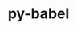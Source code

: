 ---
title: "py-babel"
layout: cache
categories: [package, develop]
meta: {"compilers": ["gcc@=11.1.0", "gcc@=11.4.0", "gcc@=9.4.0", "oneapi@=2024.2.1"], "num_specs": 71, "num_specs_by_stack": {"data-vis-sdk": 6, "e4s": 24, "e4s-neoverse-v2": 12, "e4s-neoverse_v1": 4, "e4s-oneapi": 22, "e4s-power": 3, "root": 71}, "oss": ["ubuntu20.04", "ubuntu22.04"], "platforms": ["linux"], "stacks": ["data-vis-sdk", "e4s", "e4s-neoverse-v2", "e4s-neoverse_v1", "e4s-oneapi", "e4s-power", "root"], "targets": ["neoverse_v1", "neoverse_v2", "ppc64le", "x86_64_v3"], "versions": ["2.15.0"]}
spec_details: [{"compiler": "gcc@=9.4.0", "hash": "7undoelhwkmwyqpmoa4sj37ff3vjdljr", "os": "ubuntu20.04", "platform": "linux", "size": "-", "stacks": ["e4s-power", "root"], "tarball": "https://binaries.spack.io/develop/build_cache/linux-ubuntu20.04-ppc64le/gcc-9.4.0/py-babel-2.15.0/linux-ubuntu20.04-ppc64le-gcc-9.4.0-py-babel-2.15.0-7undoelhwkmwyqpmoa4sj37ff3vjdljr.spack", "target": "ppc64le", "variants": ["build_system=python_pip"], "versions": ["2.15.0"]}, {"compiler": "gcc@=9.4.0", "hash": "gwc3rodpz7esnmhu76hp36q6aqshoygs", "os": "ubuntu20.04", "platform": "linux", "size": "-", "stacks": ["e4s-power", "root"], "tarball": "https://binaries.spack.io/develop/build_cache/linux-ubuntu20.04-ppc64le/gcc-9.4.0/py-babel-2.15.0/linux-ubuntu20.04-ppc64le-gcc-9.4.0-py-babel-2.15.0-gwc3rodpz7esnmhu76hp36q6aqshoygs.spack", "target": "ppc64le", "variants": ["build_system=python_pip"], "versions": ["2.15.0"]}, {"compiler": "gcc@=9.4.0", "hash": "sz2xjafuor67d4q7d2zdojfiekecsvsy", "os": "ubuntu20.04", "platform": "linux", "size": "-", "stacks": ["e4s-power", "root"], "tarball": "https://binaries.spack.io/develop/build_cache/linux-ubuntu20.04-ppc64le/gcc-9.4.0/py-babel-2.15.0/linux-ubuntu20.04-ppc64le-gcc-9.4.0-py-babel-2.15.0-sz2xjafuor67d4q7d2zdojfiekecsvsy.spack", "target": "ppc64le", "variants": ["build_system=python_pip"], "versions": ["2.15.0"]}, {"compiler": "gcc@=11.1.0", "hash": "iuzqcm7vfxkzqwfngvhlmkduol6wxih4", "os": "ubuntu20.04", "platform": "linux", "size": "-", "stacks": ["data-vis-sdk", "root"], "tarball": "https://binaries.spack.io/develop/build_cache/linux-ubuntu20.04-x86_64_v3/gcc-11.1.0/py-babel-2.15.0/linux-ubuntu20.04-x86_64_v3-gcc-11.1.0-py-babel-2.15.0-iuzqcm7vfxkzqwfngvhlmkduol6wxih4.spack", "target": "x86_64_v3", "variants": ["build_system=python_pip"], "versions": ["2.15.0"]}, {"compiler": "gcc@=11.1.0", "hash": "makqo3fxogavbbxjr2sq5tleruuhhnyz", "os": "ubuntu20.04", "platform": "linux", "size": "-", "stacks": ["data-vis-sdk", "root"], "tarball": "https://binaries.spack.io/develop/build_cache/linux-ubuntu20.04-x86_64_v3/gcc-11.1.0/py-babel-2.15.0/linux-ubuntu20.04-x86_64_v3-gcc-11.1.0-py-babel-2.15.0-makqo3fxogavbbxjr2sq5tleruuhhnyz.spack", "target": "x86_64_v3", "variants": ["build_system=python_pip"], "versions": ["2.15.0"]}, {"compiler": "gcc@=11.1.0", "hash": "jdojdjuju4dpitix24myymhllpqitb6o", "os": "ubuntu20.04", "platform": "linux", "size": "-", "stacks": ["data-vis-sdk", "root"], "tarball": "https://binaries.spack.io/develop/build_cache/linux-ubuntu20.04-x86_64_v3/gcc-11.1.0/py-babel-2.15.0/linux-ubuntu20.04-x86_64_v3-gcc-11.1.0-py-babel-2.15.0-jdojdjuju4dpitix24myymhllpqitb6o.spack", "target": "x86_64_v3", "variants": ["build_system=python_pip"], "versions": ["2.15.0"]}, {"compiler": "gcc@=11.1.0", "hash": "teuu5idym3w25vhituvd2jaoloqirp74", "os": "ubuntu20.04", "platform": "linux", "size": "-", "stacks": ["data-vis-sdk", "root"], "tarball": "https://binaries.spack.io/develop/build_cache/linux-ubuntu20.04-x86_64_v3/gcc-11.1.0/py-babel-2.15.0/linux-ubuntu20.04-x86_64_v3-gcc-11.1.0-py-babel-2.15.0-teuu5idym3w25vhituvd2jaoloqirp74.spack", "target": "x86_64_v3", "variants": ["build_system=python_pip"], "versions": ["2.15.0"]}, {"compiler": "gcc@=11.1.0", "hash": "rerffvlh4bk6bwmguju5yc3qml4fy42m", "os": "ubuntu20.04", "platform": "linux", "size": "-", "stacks": ["data-vis-sdk", "root"], "tarball": "https://binaries.spack.io/develop/build_cache/linux-ubuntu20.04-x86_64_v3/gcc-11.1.0/py-babel-2.15.0/linux-ubuntu20.04-x86_64_v3-gcc-11.1.0-py-babel-2.15.0-rerffvlh4bk6bwmguju5yc3qml4fy42m.spack", "target": "x86_64_v3", "variants": ["build_system=python_pip"], "versions": ["2.15.0"]}, {"compiler": "gcc@=11.1.0", "hash": "xz3sxv3phofyxbkfjoyqfsb4mb6gdbb4", "os": "ubuntu20.04", "platform": "linux", "size": "-", "stacks": ["data-vis-sdk", "root"], "tarball": "https://binaries.spack.io/develop/build_cache/linux-ubuntu20.04-x86_64_v3/gcc-11.1.0/py-babel-2.15.0/linux-ubuntu20.04-x86_64_v3-gcc-11.1.0-py-babel-2.15.0-xz3sxv3phofyxbkfjoyqfsb4mb6gdbb4.spack", "target": "x86_64_v3", "variants": ["build_system=python_pip"], "versions": ["2.15.0"]}, {"compiler": "gcc@=11.4.0", "hash": "pqdunbir5imdc3c2cmj3xddbgucwbpdn", "os": "ubuntu22.04", "platform": "linux", "size": "-", "stacks": ["e4s-neoverse_v1", "root"], "tarball": "https://binaries.spack.io/develop/build_cache/linux-ubuntu22.04-neoverse_v1/gcc-11.4.0/py-babel-2.15.0/linux-ubuntu22.04-neoverse_v1-gcc-11.4.0-py-babel-2.15.0-pqdunbir5imdc3c2cmj3xddbgucwbpdn.spack", "target": "neoverse_v1", "variants": ["build_system=python_pip"], "versions": ["2.15.0"]}, {"compiler": "gcc@=11.4.0", "hash": "dq566brv4twm2cofov4xnhn55n4mxa5e", "os": "ubuntu22.04", "platform": "linux", "size": "-", "stacks": ["e4s-neoverse_v1", "root"], "tarball": "https://binaries.spack.io/develop/build_cache/linux-ubuntu22.04-neoverse_v1/gcc-11.4.0/py-babel-2.15.0/linux-ubuntu22.04-neoverse_v1-gcc-11.4.0-py-babel-2.15.0-dq566brv4twm2cofov4xnhn55n4mxa5e.spack", "target": "neoverse_v1", "variants": ["build_system=python_pip"], "versions": ["2.15.0"]}, {"compiler": "gcc@=11.4.0", "hash": "3p3mhe3ayruth7folrpimgp4ie772mrm", "os": "ubuntu22.04", "platform": "linux", "size": "-", "stacks": ["e4s-neoverse_v1", "root"], "tarball": "https://binaries.spack.io/develop/build_cache/linux-ubuntu22.04-neoverse_v1/gcc-11.4.0/py-babel-2.15.0/linux-ubuntu22.04-neoverse_v1-gcc-11.4.0-py-babel-2.15.0-3p3mhe3ayruth7folrpimgp4ie772mrm.spack", "target": "neoverse_v1", "variants": ["build_system=python_pip"], "versions": ["2.15.0"]}, {"compiler": "gcc@=11.4.0", "hash": "inbxets37ixgbnn25yid54ubqggzixjm", "os": "ubuntu22.04", "platform": "linux", "size": "-", "stacks": ["e4s-neoverse_v1", "root"], "tarball": "https://binaries.spack.io/develop/build_cache/linux-ubuntu22.04-neoverse_v1/gcc-11.4.0/py-babel-2.15.0/linux-ubuntu22.04-neoverse_v1-gcc-11.4.0-py-babel-2.15.0-inbxets37ixgbnn25yid54ubqggzixjm.spack", "target": "neoverse_v1", "variants": ["build_system=python_pip"], "versions": ["2.15.0"]}, {"compiler": "gcc@=11.4.0", "hash": "jmrxfhwb7lfkrspblwvu67ogivzxbm7e", "os": "ubuntu22.04", "platform": "linux", "size": "-", "stacks": ["e4s-neoverse-v2", "root"], "tarball": "https://binaries.spack.io/develop/build_cache/linux-ubuntu22.04-neoverse_v2/gcc-11.4.0/py-babel-2.15.0/linux-ubuntu22.04-neoverse_v2-gcc-11.4.0-py-babel-2.15.0-jmrxfhwb7lfkrspblwvu67ogivzxbm7e.spack", "target": "neoverse_v2", "variants": ["build_system=python_pip"], "versions": ["2.15.0"]}, {"compiler": "gcc@=11.4.0", "hash": "gudchexjpwqvodvfi2i47djztg372gqo", "os": "ubuntu22.04", "platform": "linux", "size": "-", "stacks": ["e4s-neoverse-v2", "root"], "tarball": "https://binaries.spack.io/develop/build_cache/linux-ubuntu22.04-neoverse_v2/gcc-11.4.0/py-babel-2.15.0/linux-ubuntu22.04-neoverse_v2-gcc-11.4.0-py-babel-2.15.0-gudchexjpwqvodvfi2i47djztg372gqo.spack", "target": "neoverse_v2", "variants": ["build_system=python_pip"], "versions": ["2.15.0"]}, {"compiler": "gcc@=11.4.0", "hash": "zebijvbztywwtigavwkxydmcoydzqma3", "os": "ubuntu22.04", "platform": "linux", "size": "-", "stacks": ["e4s-neoverse-v2", "root"], "tarball": "https://binaries.spack.io/develop/build_cache/linux-ubuntu22.04-neoverse_v2/gcc-11.4.0/py-babel-2.15.0/linux-ubuntu22.04-neoverse_v2-gcc-11.4.0-py-babel-2.15.0-zebijvbztywwtigavwkxydmcoydzqma3.spack", "target": "neoverse_v2", "variants": ["build_system=python_pip"], "versions": ["2.15.0"]}, {"compiler": "gcc@=11.4.0", "hash": "c4ptbxk4sfwabxwnkndpkpqbwu6i4ptw", "os": "ubuntu22.04", "platform": "linux", "size": "-", "stacks": ["e4s-neoverse-v2", "root"], "tarball": "https://binaries.spack.io/develop/build_cache/linux-ubuntu22.04-neoverse_v2/gcc-11.4.0/py-babel-2.15.0/linux-ubuntu22.04-neoverse_v2-gcc-11.4.0-py-babel-2.15.0-c4ptbxk4sfwabxwnkndpkpqbwu6i4ptw.spack", "target": "neoverse_v2", "variants": ["build_system=python_pip"], "versions": ["2.15.0"]}, {"compiler": "gcc@=11.4.0", "hash": "x7k4lknszyaywztixs4tupvcrbdov2sn", "os": "ubuntu22.04", "platform": "linux", "size": "-", "stacks": ["e4s-neoverse-v2", "root"], "tarball": "https://binaries.spack.io/develop/build_cache/linux-ubuntu22.04-neoverse_v2/gcc-11.4.0/py-babel-2.15.0/linux-ubuntu22.04-neoverse_v2-gcc-11.4.0-py-babel-2.15.0-x7k4lknszyaywztixs4tupvcrbdov2sn.spack", "target": "neoverse_v2", "variants": ["build_system=python_pip"], "versions": ["2.15.0"]}, {"compiler": "gcc@=11.4.0", "hash": "dca45yazc5cdkm2grponylhz5nqo72of", "os": "ubuntu22.04", "platform": "linux", "size": "-", "stacks": ["e4s-neoverse-v2", "root"], "tarball": "https://binaries.spack.io/develop/build_cache/linux-ubuntu22.04-neoverse_v2/gcc-11.4.0/py-babel-2.15.0/linux-ubuntu22.04-neoverse_v2-gcc-11.4.0-py-babel-2.15.0-dca45yazc5cdkm2grponylhz5nqo72of.spack", "target": "neoverse_v2", "variants": ["build_system=python_pip"], "versions": ["2.15.0"]}, {"compiler": "gcc@=11.4.0", "hash": "dlbg5e7qfa2yt67j5fjdi4wcdihtuahf", "os": "ubuntu22.04", "platform": "linux", "size": "-", "stacks": ["e4s-neoverse-v2", "root"], "tarball": "https://binaries.spack.io/develop/build_cache/linux-ubuntu22.04-neoverse_v2/gcc-11.4.0/py-babel-2.15.0/linux-ubuntu22.04-neoverse_v2-gcc-11.4.0-py-babel-2.15.0-dlbg5e7qfa2yt67j5fjdi4wcdihtuahf.spack", "target": "neoverse_v2", "variants": ["build_system=python_pip"], "versions": ["2.15.0"]}, {"compiler": "gcc@=11.4.0", "hash": "eiertlsdcp6txc3vqbdo7bvnusxpkmmo", "os": "ubuntu22.04", "platform": "linux", "size": "-", "stacks": ["e4s-neoverse-v2", "root"], "tarball": "https://binaries.spack.io/develop/build_cache/linux-ubuntu22.04-neoverse_v2/gcc-11.4.0/py-babel-2.15.0/linux-ubuntu22.04-neoverse_v2-gcc-11.4.0-py-babel-2.15.0-eiertlsdcp6txc3vqbdo7bvnusxpkmmo.spack", "target": "neoverse_v2", "variants": ["build_system=python_pip"], "versions": ["2.15.0"]}, {"compiler": "gcc@=11.4.0", "hash": "hc4vrkrzwxkp25deannougc55foshyqg", "os": "ubuntu22.04", "platform": "linux", "size": "-", "stacks": ["e4s-neoverse-v2", "root"], "tarball": "https://binaries.spack.io/develop/build_cache/linux-ubuntu22.04-neoverse_v2/gcc-11.4.0/py-babel-2.15.0/linux-ubuntu22.04-neoverse_v2-gcc-11.4.0-py-babel-2.15.0-hc4vrkrzwxkp25deannougc55foshyqg.spack", "target": "neoverse_v2", "variants": ["build_system=python_pip"], "versions": ["2.15.0"]}, {"compiler": "gcc@=11.4.0", "hash": "koudlobhb4yx43m5e5n4ljssj5pt7a74", "os": "ubuntu22.04", "platform": "linux", "size": "-", "stacks": ["e4s-neoverse-v2", "root"], "tarball": "https://binaries.spack.io/develop/build_cache/linux-ubuntu22.04-neoverse_v2/gcc-11.4.0/py-babel-2.15.0/linux-ubuntu22.04-neoverse_v2-gcc-11.4.0-py-babel-2.15.0-koudlobhb4yx43m5e5n4ljssj5pt7a74.spack", "target": "neoverse_v2", "variants": ["build_system=python_pip"], "versions": ["2.15.0"]}, {"compiler": "gcc@=11.4.0", "hash": "ohrf4wsi62mb5iwcecd4g47or2t6t763", "os": "ubuntu22.04", "platform": "linux", "size": "-", "stacks": ["e4s-neoverse-v2", "root"], "tarball": "https://binaries.spack.io/develop/build_cache/linux-ubuntu22.04-neoverse_v2/gcc-11.4.0/py-babel-2.15.0/linux-ubuntu22.04-neoverse_v2-gcc-11.4.0-py-babel-2.15.0-ohrf4wsi62mb5iwcecd4g47or2t6t763.spack", "target": "neoverse_v2", "variants": ["build_system=python_pip"], "versions": ["2.15.0"]}, {"compiler": "gcc@=11.4.0", "hash": "rg6w5sg6pqaqrtaxd4vqh2pln2epjcph", "os": "ubuntu22.04", "platform": "linux", "size": "-", "stacks": ["e4s-neoverse-v2", "root"], "tarball": "https://binaries.spack.io/develop/build_cache/linux-ubuntu22.04-neoverse_v2/gcc-11.4.0/py-babel-2.15.0/linux-ubuntu22.04-neoverse_v2-gcc-11.4.0-py-babel-2.15.0-rg6w5sg6pqaqrtaxd4vqh2pln2epjcph.spack", "target": "neoverse_v2", "variants": ["build_system=python_pip"], "versions": ["2.15.0"]}, {"compiler": "gcc@=11.4.0", "hash": "6ykbmcm7ua4ehl35lbpx5t76gv56ae4d", "os": "ubuntu22.04", "platform": "linux", "size": "-", "stacks": ["e4s", "root"], "tarball": "https://binaries.spack.io/develop/build_cache/linux-ubuntu22.04-x86_64_v3/gcc-11.4.0/py-babel-2.15.0/linux-ubuntu22.04-x86_64_v3-gcc-11.4.0-py-babel-2.15.0-6ykbmcm7ua4ehl35lbpx5t76gv56ae4d.spack", "target": "x86_64_v3", "variants": ["build_system=python_pip"], "versions": ["2.15.0"]}, {"compiler": "gcc@=11.4.0", "hash": "iqyitkq27vnzmnrkrexhvwneq4y7ox3c", "os": "ubuntu22.04", "platform": "linux", "size": "-", "stacks": ["e4s", "root"], "tarball": "https://binaries.spack.io/develop/build_cache/linux-ubuntu22.04-x86_64_v3/gcc-11.4.0/py-babel-2.15.0/linux-ubuntu22.04-x86_64_v3-gcc-11.4.0-py-babel-2.15.0-iqyitkq27vnzmnrkrexhvwneq4y7ox3c.spack", "target": "x86_64_v3", "variants": ["build_system=python_pip"], "versions": ["2.15.0"]}, {"compiler": "gcc@=11.4.0", "hash": "4zk2nuvkuijytrlsoy44xrsnx4mc6x55", "os": "ubuntu22.04", "platform": "linux", "size": "-", "stacks": ["e4s", "root"], "tarball": "https://binaries.spack.io/develop/build_cache/linux-ubuntu22.04-x86_64_v3/gcc-11.4.0/py-babel-2.15.0/linux-ubuntu22.04-x86_64_v3-gcc-11.4.0-py-babel-2.15.0-4zk2nuvkuijytrlsoy44xrsnx4mc6x55.spack", "target": "x86_64_v3", "variants": ["build_system=python_pip"], "versions": ["2.15.0"]}, {"compiler": "gcc@=11.4.0", "hash": "oxzaps3cwg463asqulcfowdsneinllpx", "os": "ubuntu22.04", "platform": "linux", "size": "-", "stacks": ["e4s", "root"], "tarball": "https://binaries.spack.io/develop/build_cache/linux-ubuntu22.04-x86_64_v3/gcc-11.4.0/py-babel-2.15.0/linux-ubuntu22.04-x86_64_v3-gcc-11.4.0-py-babel-2.15.0-oxzaps3cwg463asqulcfowdsneinllpx.spack", "target": "x86_64_v3", "variants": ["build_system=python_pip"], "versions": ["2.15.0"]}, {"compiler": "gcc@=11.4.0", "hash": "naqbuzsaxzumhkudc7pcjhpbdzvtnkgz", "os": "ubuntu22.04", "platform": "linux", "size": "-", "stacks": ["e4s", "root"], "tarball": "https://binaries.spack.io/develop/build_cache/linux-ubuntu22.04-x86_64_v3/gcc-11.4.0/py-babel-2.15.0/linux-ubuntu22.04-x86_64_v3-gcc-11.4.0-py-babel-2.15.0-naqbuzsaxzumhkudc7pcjhpbdzvtnkgz.spack", "target": "x86_64_v3", "variants": ["build_system=python_pip"], "versions": ["2.15.0"]}, {"compiler": "gcc@=11.4.0", "hash": "2qel2rcl76oq7zaekkhpysm3cxypyaux", "os": "ubuntu22.04", "platform": "linux", "size": "-", "stacks": ["e4s", "root"], "tarball": "https://binaries.spack.io/develop/build_cache/linux-ubuntu22.04-x86_64_v3/gcc-11.4.0/py-babel-2.15.0/linux-ubuntu22.04-x86_64_v3-gcc-11.4.0-py-babel-2.15.0-2qel2rcl76oq7zaekkhpysm3cxypyaux.spack", "target": "x86_64_v3", "variants": ["build_system=python_pip"], "versions": ["2.15.0"]}, {"compiler": "gcc@=11.4.0", "hash": "3y2sr27622q2wktgbe3lao2qntst47pn", "os": "ubuntu22.04", "platform": "linux", "size": "-", "stacks": ["e4s", "root"], "tarball": "https://binaries.spack.io/develop/build_cache/linux-ubuntu22.04-x86_64_v3/gcc-11.4.0/py-babel-2.15.0/linux-ubuntu22.04-x86_64_v3-gcc-11.4.0-py-babel-2.15.0-3y2sr27622q2wktgbe3lao2qntst47pn.spack", "target": "x86_64_v3", "variants": ["build_system=python_pip"], "versions": ["2.15.0"]}, {"compiler": "gcc@=11.4.0", "hash": "5dugzwsorujmpiqkrc2c3ifnyh4vqona", "os": "ubuntu22.04", "platform": "linux", "size": "-", "stacks": ["e4s", "root"], "tarball": "https://binaries.spack.io/develop/build_cache/linux-ubuntu22.04-x86_64_v3/gcc-11.4.0/py-babel-2.15.0/linux-ubuntu22.04-x86_64_v3-gcc-11.4.0-py-babel-2.15.0-5dugzwsorujmpiqkrc2c3ifnyh4vqona.spack", "target": "x86_64_v3", "variants": ["build_system=python_pip"], "versions": ["2.15.0"]}, {"compiler": "gcc@=11.4.0", "hash": "7c6ic55hwlkrojl3iqszi6r4ylggwug2", "os": "ubuntu22.04", "platform": "linux", "size": "-", "stacks": ["e4s", "root"], "tarball": "https://binaries.spack.io/develop/build_cache/linux-ubuntu22.04-x86_64_v3/gcc-11.4.0/py-babel-2.15.0/linux-ubuntu22.04-x86_64_v3-gcc-11.4.0-py-babel-2.15.0-7c6ic55hwlkrojl3iqszi6r4ylggwug2.spack", "target": "x86_64_v3", "variants": ["build_system=python_pip"], "versions": ["2.15.0"]}, {"compiler": "gcc@=11.4.0", "hash": "c4c5mawjuzzql4yrskzea5es6u7m3zis", "os": "ubuntu22.04", "platform": "linux", "size": "-", "stacks": ["e4s", "root"], "tarball": "https://binaries.spack.io/develop/build_cache/linux-ubuntu22.04-x86_64_v3/gcc-11.4.0/py-babel-2.15.0/linux-ubuntu22.04-x86_64_v3-gcc-11.4.0-py-babel-2.15.0-c4c5mawjuzzql4yrskzea5es6u7m3zis.spack", "target": "x86_64_v3", "variants": ["build_system=python_pip"], "versions": ["2.15.0"]}, {"compiler": "gcc@=11.4.0", "hash": "cvzinefxqru3ob3lo43isfvhzlfsrmba", "os": "ubuntu22.04", "platform": "linux", "size": "-", "stacks": ["e4s", "root"], "tarball": "https://binaries.spack.io/develop/build_cache/linux-ubuntu22.04-x86_64_v3/gcc-11.4.0/py-babel-2.15.0/linux-ubuntu22.04-x86_64_v3-gcc-11.4.0-py-babel-2.15.0-cvzinefxqru3ob3lo43isfvhzlfsrmba.spack", "target": "x86_64_v3", "variants": ["build_system=python_pip"], "versions": ["2.15.0"]}, {"compiler": "gcc@=11.4.0", "hash": "hc27nrowu5l5ykarquh4hlmhos7zmt7w", "os": "ubuntu22.04", "platform": "linux", "size": "-", "stacks": ["e4s", "root"], "tarball": "https://binaries.spack.io/develop/build_cache/linux-ubuntu22.04-x86_64_v3/gcc-11.4.0/py-babel-2.15.0/linux-ubuntu22.04-x86_64_v3-gcc-11.4.0-py-babel-2.15.0-hc27nrowu5l5ykarquh4hlmhos7zmt7w.spack", "target": "x86_64_v3", "variants": ["build_system=python_pip"], "versions": ["2.15.0"]}, {"compiler": "gcc@=11.4.0", "hash": "hia7gkipx2fypf75577pqkhkwv2lelrk", "os": "ubuntu22.04", "platform": "linux", "size": "-", "stacks": ["e4s", "root"], "tarball": "https://binaries.spack.io/develop/build_cache/linux-ubuntu22.04-x86_64_v3/gcc-11.4.0/py-babel-2.15.0/linux-ubuntu22.04-x86_64_v3-gcc-11.4.0-py-babel-2.15.0-hia7gkipx2fypf75577pqkhkwv2lelrk.spack", "target": "x86_64_v3", "variants": ["build_system=python_pip"], "versions": ["2.15.0"]}, {"compiler": "gcc@=11.4.0", "hash": "ljs6ulr44xy3nffy4ufpzkc5eu65n4fs", "os": "ubuntu22.04", "platform": "linux", "size": "-", "stacks": ["e4s", "root"], "tarball": "https://binaries.spack.io/develop/build_cache/linux-ubuntu22.04-x86_64_v3/gcc-11.4.0/py-babel-2.15.0/linux-ubuntu22.04-x86_64_v3-gcc-11.4.0-py-babel-2.15.0-ljs6ulr44xy3nffy4ufpzkc5eu65n4fs.spack", "target": "x86_64_v3", "variants": ["build_system=python_pip"], "versions": ["2.15.0"]}, {"compiler": "gcc@=11.4.0", "hash": "mk4jayoc4jdp5axk5g6kfr7qt36vnep5", "os": "ubuntu22.04", "platform": "linux", "size": "-", "stacks": ["e4s", "root"], "tarball": "https://binaries.spack.io/develop/build_cache/linux-ubuntu22.04-x86_64_v3/gcc-11.4.0/py-babel-2.15.0/linux-ubuntu22.04-x86_64_v3-gcc-11.4.0-py-babel-2.15.0-mk4jayoc4jdp5axk5g6kfr7qt36vnep5.spack", "target": "x86_64_v3", "variants": ["build_system=python_pip"], "versions": ["2.15.0"]}, {"compiler": "gcc@=11.4.0", "hash": "mkb46naynij7qt7psfvzsoyqhywcuk3f", "os": "ubuntu22.04", "platform": "linux", "size": "-", "stacks": ["e4s", "root"], "tarball": "https://binaries.spack.io/develop/build_cache/linux-ubuntu22.04-x86_64_v3/gcc-11.4.0/py-babel-2.15.0/linux-ubuntu22.04-x86_64_v3-gcc-11.4.0-py-babel-2.15.0-mkb46naynij7qt7psfvzsoyqhywcuk3f.spack", "target": "x86_64_v3", "variants": ["build_system=python_pip"], "versions": ["2.15.0"]}, {"compiler": "gcc@=11.4.0", "hash": "ob3a63tkcmz7b72z2yk6ty434bgjm2tf", "os": "ubuntu22.04", "platform": "linux", "size": "-", "stacks": ["e4s", "root"], "tarball": "https://binaries.spack.io/develop/build_cache/linux-ubuntu22.04-x86_64_v3/gcc-11.4.0/py-babel-2.15.0/linux-ubuntu22.04-x86_64_v3-gcc-11.4.0-py-babel-2.15.0-ob3a63tkcmz7b72z2yk6ty434bgjm2tf.spack", "target": "x86_64_v3", "variants": ["build_system=python_pip"], "versions": ["2.15.0"]}, {"compiler": "gcc@=11.4.0", "hash": "p7sax3hedznxhtualng74jlvmyhr64xw", "os": "ubuntu22.04", "platform": "linux", "size": "-", "stacks": ["e4s", "root"], "tarball": "https://binaries.spack.io/develop/build_cache/linux-ubuntu22.04-x86_64_v3/gcc-11.4.0/py-babel-2.15.0/linux-ubuntu22.04-x86_64_v3-gcc-11.4.0-py-babel-2.15.0-p7sax3hedznxhtualng74jlvmyhr64xw.spack", "target": "x86_64_v3", "variants": ["build_system=python_pip"], "versions": ["2.15.0"]}, {"compiler": "gcc@=11.4.0", "hash": "q4aigod2sbzyjcje5rsmswumiagjfo7k", "os": "ubuntu22.04", "platform": "linux", "size": "-", "stacks": ["e4s", "root"], "tarball": "https://binaries.spack.io/develop/build_cache/linux-ubuntu22.04-x86_64_v3/gcc-11.4.0/py-babel-2.15.0/linux-ubuntu22.04-x86_64_v3-gcc-11.4.0-py-babel-2.15.0-q4aigod2sbzyjcje5rsmswumiagjfo7k.spack", "target": "x86_64_v3", "variants": ["build_system=python_pip"], "versions": ["2.15.0"]}, {"compiler": "gcc@=11.4.0", "hash": "qzxrot7lhlgwjfxzzqsncxozp3ve3yvn", "os": "ubuntu22.04", "platform": "linux", "size": "-", "stacks": ["e4s", "root"], "tarball": "https://binaries.spack.io/develop/build_cache/linux-ubuntu22.04-x86_64_v3/gcc-11.4.0/py-babel-2.15.0/linux-ubuntu22.04-x86_64_v3-gcc-11.4.0-py-babel-2.15.0-qzxrot7lhlgwjfxzzqsncxozp3ve3yvn.spack", "target": "x86_64_v3", "variants": ["build_system=python_pip"], "versions": ["2.15.0"]}, {"compiler": "gcc@=11.4.0", "hash": "wuyl5xrxydhqoj2h3i7uv24fj23q64wc", "os": "ubuntu22.04", "platform": "linux", "size": "-", "stacks": ["e4s", "root"], "tarball": "https://binaries.spack.io/develop/build_cache/linux-ubuntu22.04-x86_64_v3/gcc-11.4.0/py-babel-2.15.0/linux-ubuntu22.04-x86_64_v3-gcc-11.4.0-py-babel-2.15.0-wuyl5xrxydhqoj2h3i7uv24fj23q64wc.spack", "target": "x86_64_v3", "variants": ["build_system=python_pip"], "versions": ["2.15.0"]}, {"compiler": "gcc@=11.4.0", "hash": "wwwzjqspd6ryq6qtzryxbydkrey4eyoo", "os": "ubuntu22.04", "platform": "linux", "size": "-", "stacks": ["e4s", "root"], "tarball": "https://binaries.spack.io/develop/build_cache/linux-ubuntu22.04-x86_64_v3/gcc-11.4.0/py-babel-2.15.0/linux-ubuntu22.04-x86_64_v3-gcc-11.4.0-py-babel-2.15.0-wwwzjqspd6ryq6qtzryxbydkrey4eyoo.spack", "target": "x86_64_v3", "variants": ["build_system=python_pip"], "versions": ["2.15.0"]}, {"compiler": "gcc@=11.4.0", "hash": "xhpf5eu2gvdnyxyvkjaisdyjj6vovbwe", "os": "ubuntu22.04", "platform": "linux", "size": "-", "stacks": ["e4s", "root"], "tarball": "https://binaries.spack.io/develop/build_cache/linux-ubuntu22.04-x86_64_v3/gcc-11.4.0/py-babel-2.15.0/linux-ubuntu22.04-x86_64_v3-gcc-11.4.0-py-babel-2.15.0-xhpf5eu2gvdnyxyvkjaisdyjj6vovbwe.spack", "target": "x86_64_v3", "variants": ["build_system=python_pip"], "versions": ["2.15.0"]}, {"compiler": "gcc@=11.4.0", "hash": "xv6wrndh634sokr65ga3pp4bs4isclxn", "os": "ubuntu22.04", "platform": "linux", "size": "-", "stacks": ["e4s", "root"], "tarball": "https://binaries.spack.io/develop/build_cache/linux-ubuntu22.04-x86_64_v3/gcc-11.4.0/py-babel-2.15.0/linux-ubuntu22.04-x86_64_v3-gcc-11.4.0-py-babel-2.15.0-xv6wrndh634sokr65ga3pp4bs4isclxn.spack", "target": "x86_64_v3", "variants": ["build_system=python_pip"], "versions": ["2.15.0"]}, {"compiler": "oneapi@=2024.2.1", "hash": "d3kbdbinotylkidn5g3zblb4qhz3mxm3", "os": "ubuntu22.04", "platform": "linux", "size": "-", "stacks": ["e4s-oneapi", "root"], "tarball": "https://binaries.spack.io/develop/build_cache/linux-ubuntu22.04-x86_64_v3/oneapi-2024.2.1/py-babel-2.15.0/linux-ubuntu22.04-x86_64_v3-oneapi-2024.2.1-py-babel-2.15.0-d3kbdbinotylkidn5g3zblb4qhz3mxm3.spack", "target": "x86_64_v3", "variants": ["build_system=python_pip"], "versions": ["2.15.0"]}, {"compiler": "oneapi@=2024.2.1", "hash": "ltoshcs5hiwbpfu2rv7yyh7wijhb5j5m", "os": "ubuntu22.04", "platform": "linux", "size": "-", "stacks": ["e4s-oneapi", "root"], "tarball": "https://binaries.spack.io/develop/build_cache/linux-ubuntu22.04-x86_64_v3/oneapi-2024.2.1/py-babel-2.15.0/linux-ubuntu22.04-x86_64_v3-oneapi-2024.2.1-py-babel-2.15.0-ltoshcs5hiwbpfu2rv7yyh7wijhb5j5m.spack", "target": "x86_64_v3", "variants": ["build_system=python_pip"], "versions": ["2.15.0"]}, {"compiler": "oneapi@=2024.2.1", "hash": "7vtyn5px3tuh3qubannpfhexfhzs2nye", "os": "ubuntu22.04", "platform": "linux", "size": "-", "stacks": ["e4s-oneapi", "root"], "tarball": "https://binaries.spack.io/develop/build_cache/linux-ubuntu22.04-x86_64_v3/oneapi-2024.2.1/py-babel-2.15.0/linux-ubuntu22.04-x86_64_v3-oneapi-2024.2.1-py-babel-2.15.0-7vtyn5px3tuh3qubannpfhexfhzs2nye.spack", "target": "x86_64_v3", "variants": ["build_system=python_pip"], "versions": ["2.15.0"]}, {"compiler": "oneapi@=2024.2.1", "hash": "6kaek62obkwn4atvbeaeoe2oxseldmnw", "os": "ubuntu22.04", "platform": "linux", "size": "-", "stacks": ["e4s-oneapi", "root"], "tarball": "https://binaries.spack.io/develop/build_cache/linux-ubuntu22.04-x86_64_v3/oneapi-2024.2.1/py-babel-2.15.0/linux-ubuntu22.04-x86_64_v3-oneapi-2024.2.1-py-babel-2.15.0-6kaek62obkwn4atvbeaeoe2oxseldmnw.spack", "target": "x86_64_v3", "variants": ["build_system=python_pip"], "versions": ["2.15.0"]}, {"compiler": "oneapi@=2024.2.1", "hash": "che64rntudw5d2i3qzihhsvu3yfucwet", "os": "ubuntu22.04", "platform": "linux", "size": "-", "stacks": ["e4s-oneapi", "root"], "tarball": "https://binaries.spack.io/develop/build_cache/linux-ubuntu22.04-x86_64_v3/oneapi-2024.2.1/py-babel-2.15.0/linux-ubuntu22.04-x86_64_v3-oneapi-2024.2.1-py-babel-2.15.0-che64rntudw5d2i3qzihhsvu3yfucwet.spack", "target": "x86_64_v3", "variants": ["build_system=python_pip"], "versions": ["2.15.0"]}, {"compiler": "oneapi@=2024.2.1", "hash": "dtljhgqkerpvoqnvcdlu7i7h57wyrwl6", "os": "ubuntu22.04", "platform": "linux", "size": "-", "stacks": ["e4s-oneapi", "root"], "tarball": "https://binaries.spack.io/develop/build_cache/linux-ubuntu22.04-x86_64_v3/oneapi-2024.2.1/py-babel-2.15.0/linux-ubuntu22.04-x86_64_v3-oneapi-2024.2.1-py-babel-2.15.0-dtljhgqkerpvoqnvcdlu7i7h57wyrwl6.spack", "target": "x86_64_v3", "variants": ["build_system=python_pip"], "versions": ["2.15.0"]}, {"compiler": "oneapi@=2024.2.1", "hash": "7ozacaq4y7vs5nh4yjtvb6ttzbdnmxsb", "os": "ubuntu22.04", "platform": "linux", "size": "-", "stacks": ["e4s-oneapi", "root"], "tarball": "https://binaries.spack.io/develop/build_cache/linux-ubuntu22.04-x86_64_v3/oneapi-2024.2.1/py-babel-2.15.0/linux-ubuntu22.04-x86_64_v3-oneapi-2024.2.1-py-babel-2.15.0-7ozacaq4y7vs5nh4yjtvb6ttzbdnmxsb.spack", "target": "x86_64_v3", "variants": ["build_system=python_pip"], "versions": ["2.15.0"]}, {"compiler": "oneapi@=2024.2.1", "hash": "bmsuepbtcn5o3ghuup4ciwhe2u33gixw", "os": "ubuntu22.04", "platform": "linux", "size": "-", "stacks": ["e4s-oneapi", "root"], "tarball": "https://binaries.spack.io/develop/build_cache/linux-ubuntu22.04-x86_64_v3/oneapi-2024.2.1/py-babel-2.15.0/linux-ubuntu22.04-x86_64_v3-oneapi-2024.2.1-py-babel-2.15.0-bmsuepbtcn5o3ghuup4ciwhe2u33gixw.spack", "target": "x86_64_v3", "variants": ["build_system=python_pip"], "versions": ["2.15.0"]}, {"compiler": "oneapi@=2024.2.1", "hash": "p34tpbjvd4t3q7vj6mtmlajcydthfcwb", "os": "ubuntu22.04", "platform": "linux", "size": "-", "stacks": ["e4s-oneapi", "root"], "tarball": "https://binaries.spack.io/develop/build_cache/linux-ubuntu22.04-x86_64_v3/oneapi-2024.2.1/py-babel-2.15.0/linux-ubuntu22.04-x86_64_v3-oneapi-2024.2.1-py-babel-2.15.0-p34tpbjvd4t3q7vj6mtmlajcydthfcwb.spack", "target": "x86_64_v3", "variants": ["build_system=python_pip"], "versions": ["2.15.0"]}, {"compiler": "oneapi@=2024.2.1", "hash": "e6plucasp3gkmqexb2po6h5h635lf65w", "os": "ubuntu22.04", "platform": "linux", "size": "-", "stacks": ["e4s-oneapi", "root"], "tarball": "https://binaries.spack.io/develop/build_cache/linux-ubuntu22.04-x86_64_v3/oneapi-2024.2.1/py-babel-2.15.0/linux-ubuntu22.04-x86_64_v3-oneapi-2024.2.1-py-babel-2.15.0-e6plucasp3gkmqexb2po6h5h635lf65w.spack", "target": "x86_64_v3", "variants": ["build_system=python_pip"], "versions": ["2.15.0"]}, {"compiler": "oneapi@=2024.2.1", "hash": "223b2cgmg2hu7uvunfotjvw4bcyylh7k", "os": "ubuntu22.04", "platform": "linux", "size": "-", "stacks": ["e4s-oneapi", "root"], "tarball": "https://binaries.spack.io/develop/build_cache/linux-ubuntu22.04-x86_64_v3/oneapi-2024.2.1/py-babel-2.15.0/linux-ubuntu22.04-x86_64_v3-oneapi-2024.2.1-py-babel-2.15.0-223b2cgmg2hu7uvunfotjvw4bcyylh7k.spack", "target": "x86_64_v3", "variants": ["build_system=python_pip"], "versions": ["2.15.0"]}, {"compiler": "oneapi@=2024.2.1", "hash": "2747i5h6y34ag6dlrvo6qb7pgtgjbafx", "os": "ubuntu22.04", "platform": "linux", "size": "-", "stacks": ["e4s-oneapi", "root"], "tarball": "https://binaries.spack.io/develop/build_cache/linux-ubuntu22.04-x86_64_v3/oneapi-2024.2.1/py-babel-2.15.0/linux-ubuntu22.04-x86_64_v3-oneapi-2024.2.1-py-babel-2.15.0-2747i5h6y34ag6dlrvo6qb7pgtgjbafx.spack", "target": "x86_64_v3", "variants": ["build_system=python_pip"], "versions": ["2.15.0"]}, {"compiler": "oneapi@=2024.2.1", "hash": "2a3uifxx3wp3fglwukveya6luml2ld4v", "os": "ubuntu22.04", "platform": "linux", "size": "-", "stacks": ["e4s-oneapi", "root"], "tarball": "https://binaries.spack.io/develop/build_cache/linux-ubuntu22.04-x86_64_v3/oneapi-2024.2.1/py-babel-2.15.0/linux-ubuntu22.04-x86_64_v3-oneapi-2024.2.1-py-babel-2.15.0-2a3uifxx3wp3fglwukveya6luml2ld4v.spack", "target": "x86_64_v3", "variants": ["build_system=python_pip"], "versions": ["2.15.0"]}, {"compiler": "oneapi@=2024.2.1", "hash": "32orrnh2bjfmy5oq7dithu7ezrs3hlpp", "os": "ubuntu22.04", "platform": "linux", "size": "-", "stacks": ["e4s-oneapi", "root"], "tarball": "https://binaries.spack.io/develop/build_cache/linux-ubuntu22.04-x86_64_v3/oneapi-2024.2.1/py-babel-2.15.0/linux-ubuntu22.04-x86_64_v3-oneapi-2024.2.1-py-babel-2.15.0-32orrnh2bjfmy5oq7dithu7ezrs3hlpp.spack", "target": "x86_64_v3", "variants": ["build_system=python_pip"], "versions": ["2.15.0"]}, {"compiler": "oneapi@=2024.2.1", "hash": "33aacycopym5eixhc46jezlqdsr4asv7", "os": "ubuntu22.04", "platform": "linux", "size": "-", "stacks": ["e4s-oneapi", "root"], "tarball": "https://binaries.spack.io/develop/build_cache/linux-ubuntu22.04-x86_64_v3/oneapi-2024.2.1/py-babel-2.15.0/linux-ubuntu22.04-x86_64_v3-oneapi-2024.2.1-py-babel-2.15.0-33aacycopym5eixhc46jezlqdsr4asv7.spack", "target": "x86_64_v3", "variants": ["build_system=python_pip"], "versions": ["2.15.0"]}, {"compiler": "oneapi@=2024.2.1", "hash": "glrfzmn5hm2wvlh464ttfwscvocukbde", "os": "ubuntu22.04", "platform": "linux", "size": "-", "stacks": ["e4s-oneapi", "root"], "tarball": "https://binaries.spack.io/develop/build_cache/linux-ubuntu22.04-x86_64_v3/oneapi-2024.2.1/py-babel-2.15.0/linux-ubuntu22.04-x86_64_v3-oneapi-2024.2.1-py-babel-2.15.0-glrfzmn5hm2wvlh464ttfwscvocukbde.spack", "target": "x86_64_v3", "variants": ["build_system=python_pip"], "versions": ["2.15.0"]}, {"compiler": "oneapi@=2024.2.1", "hash": "ih7aca4hhh7tpic6b55rvhiajf5j6jld", "os": "ubuntu22.04", "platform": "linux", "size": "-", "stacks": ["e4s-oneapi", "root"], "tarball": "https://binaries.spack.io/develop/build_cache/linux-ubuntu22.04-x86_64_v3/oneapi-2024.2.1/py-babel-2.15.0/linux-ubuntu22.04-x86_64_v3-oneapi-2024.2.1-py-babel-2.15.0-ih7aca4hhh7tpic6b55rvhiajf5j6jld.spack", "target": "x86_64_v3", "variants": ["build_system=python_pip"], "versions": ["2.15.0"]}, {"compiler": "oneapi@=2024.2.1", "hash": "oeqiurr5mgq3gublzbl4ylqxrw3aucyo", "os": "ubuntu22.04", "platform": "linux", "size": "-", "stacks": ["e4s-oneapi", "root"], "tarball": "https://binaries.spack.io/develop/build_cache/linux-ubuntu22.04-x86_64_v3/oneapi-2024.2.1/py-babel-2.15.0/linux-ubuntu22.04-x86_64_v3-oneapi-2024.2.1-py-babel-2.15.0-oeqiurr5mgq3gublzbl4ylqxrw3aucyo.spack", "target": "x86_64_v3", "variants": ["build_system=python_pip"], "versions": ["2.15.0"]}, {"compiler": "oneapi@=2024.2.1", "hash": "olw64p4g6z5baziqxpljr7kwq7emtofa", "os": "ubuntu22.04", "platform": "linux", "size": "-", "stacks": ["e4s-oneapi", "root"], "tarball": "https://binaries.spack.io/develop/build_cache/linux-ubuntu22.04-x86_64_v3/oneapi-2024.2.1/py-babel-2.15.0/linux-ubuntu22.04-x86_64_v3-oneapi-2024.2.1-py-babel-2.15.0-olw64p4g6z5baziqxpljr7kwq7emtofa.spack", "target": "x86_64_v3", "variants": ["build_system=python_pip"], "versions": ["2.15.0"]}, {"compiler": "oneapi@=2024.2.1", "hash": "r2klmalxjgwcvulrk2dwwjssat5pbf7p", "os": "ubuntu22.04", "platform": "linux", "size": "-", "stacks": ["e4s-oneapi", "root"], "tarball": "https://binaries.spack.io/develop/build_cache/linux-ubuntu22.04-x86_64_v3/oneapi-2024.2.1/py-babel-2.15.0/linux-ubuntu22.04-x86_64_v3-oneapi-2024.2.1-py-babel-2.15.0-r2klmalxjgwcvulrk2dwwjssat5pbf7p.spack", "target": "x86_64_v3", "variants": ["build_system=python_pip"], "versions": ["2.15.0"]}, {"compiler": "oneapi@=2024.2.1", "hash": "s46w36mw46zqg64d4t655g4jp2ki6r6e", "os": "ubuntu22.04", "platform": "linux", "size": "-", "stacks": ["e4s-oneapi", "root"], "tarball": "https://binaries.spack.io/develop/build_cache/linux-ubuntu22.04-x86_64_v3/oneapi-2024.2.1/py-babel-2.15.0/linux-ubuntu22.04-x86_64_v3-oneapi-2024.2.1-py-babel-2.15.0-s46w36mw46zqg64d4t655g4jp2ki6r6e.spack", "target": "x86_64_v3", "variants": ["build_system=python_pip"], "versions": ["2.15.0"]}, {"compiler": "oneapi@=2024.2.1", "hash": "v6cidu6g2smoilnnb2b4c6ef63qjsz2y", "os": "ubuntu22.04", "platform": "linux", "size": "-", "stacks": ["e4s-oneapi", "root"], "tarball": "https://binaries.spack.io/develop/build_cache/linux-ubuntu22.04-x86_64_v3/oneapi-2024.2.1/py-babel-2.15.0/linux-ubuntu22.04-x86_64_v3-oneapi-2024.2.1-py-babel-2.15.0-v6cidu6g2smoilnnb2b4c6ef63qjsz2y.spack", "target": "x86_64_v3", "variants": ["build_system=python_pip"], "versions": ["2.15.0"]}]
---